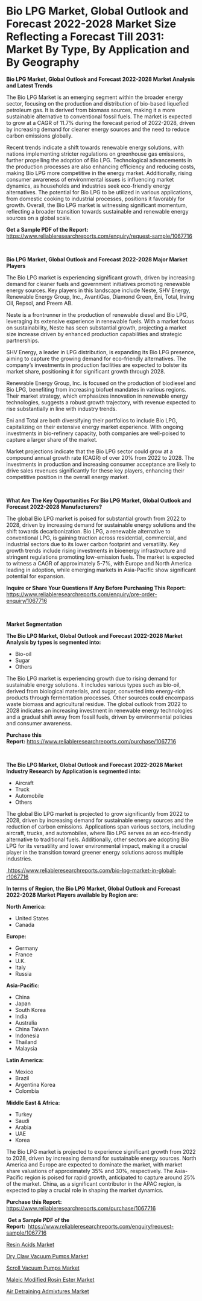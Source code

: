 <p><h1>Bio LPG Market, Global Outlook and Forecast 2022-2028 Market Size Reflecting a Forecast Till 2031: Market By Type, By Application and By Geography</h1></p><p><strong>Bio LPG Market, Global Outlook and Forecast 2022-2028 Market Analysis and Latest Trends</strong></p>
<p><p>The Bio LPG Market is an emerging segment within the broader energy sector, focusing on the production and distribution of bio-based liquefied petroleum gas. It is derived from biomass sources, making it a more sustainable alternative to conventional fossil fuels. The market is expected to grow at a CAGR of 11.7% during the forecast period of 2022-2028, driven by increasing demand for cleaner energy sources and the need to reduce carbon emissions globally.</p><p>Recent trends indicate a shift towards renewable energy solutions, with nations implementing stricter regulations on greenhouse gas emissions, further propelling the adoption of Bio LPG. Technological advancements in the production processes are also enhancing efficiency and reducing costs, making Bio LPG more competitive in the energy market. Additionally, rising consumer awareness of environmental issues is influencing market dynamics, as households and industries seek eco-friendly energy alternatives. The potential for Bio LPG to be utilized in various applications, from domestic cooking to industrial processes, positions it favorably for growth. Overall, the Bio LPG market is witnessing significant momentum, reflecting a broader transition towards sustainable and renewable energy sources on a global scale.</p></p>
<p><strong>Get a Sample PDF of the Report:&nbsp;</strong> <a href="https://www.reliableresearchreports.com/enquiry/request-sample/1067716">https://www.reliableresearchreports.com/enquiry/request-sample/1067716</a></p>
<p>&nbsp;</p>
<p><strong>Bio LPG Market, Global Outlook and Forecast 2022-2028 Major Market Players</strong></p>
<p><p>The Bio LPG market is experiencing significant growth, driven by increasing demand for cleaner fuels and government initiatives promoting renewable energy sources. Key players in this landscape include Neste, SHV Energy, Renewable Energy Group, Inc., AvantiGas, Diamond Green, Eni, Total, Irving Oil, Repsol, and Preem AB.</p><p>Neste is a frontrunner in the production of renewable diesel and Bio LPG, leveraging its extensive experience in renewable fuels. With a market focus on sustainability, Neste has seen substantial growth, projecting a market size increase driven by enhanced production capabilities and strategic partnerships.</p><p>SHV Energy, a leader in LPG distribution, is expanding its Bio LPG presence, aiming to capture the growing demand for eco-friendly alternatives. The company’s investments in production facilities are expected to bolster its market share, positioning it for significant growth through 2028.</p><p>Renewable Energy Group, Inc. is focused on the production of biodiesel and Bio LPG, benefiting from increasing biofuel mandates in various regions. Their market strategy, which emphasizes innovation in renewable energy technologies, suggests a robust growth trajectory, with revenue expected to rise substantially in line with industry trends.</p><p>Eni and Total are both diversifying their portfolios to include Bio LPG, capitalizing on their extensive energy market experience. With ongoing investments in bio-refinery capacity, both companies are well-poised to capture a larger share of the market.</p><p>Market projections indicate that the Bio LPG sector could grow at a compound annual growth rate (CAGR) of over 20% from 2022 to 2028. The investments in production and increasing consumer acceptance are likely to drive sales revenues significantly for these key players, enhancing their competitive position in the overall energy market.</p></p>
<p>&nbsp;</p>
<p><strong>What Are The Key Opportunities For Bio LPG Market, Global Outlook and Forecast 2022-2028 Manufacturers?</strong></p>
<p><p>The global Bio LPG market is poised for substantial growth from 2022 to 2028, driven by increasing demand for sustainable energy solutions and the shift towards decarbonization. Bio LPG, a renewable alternative to conventional LPG, is gaining traction across residential, commercial, and industrial sectors due to its lower carbon footprint and versatility. Key growth trends include rising investments in bioenergy infrastructure and stringent regulations promoting low-emission fuels. The market is expected to witness a CAGR of approximately 5-7%, with Europe and North America leading in adoption, while emerging markets in Asia-Pacific show significant potential for expansion.</p></p>
<p><strong>Inquire or Share Your Questions If Any Before Purchasing This Report:</strong> <a href="https://www.reliableresearchreports.com/enquiry/pre-order-enquiry/1067716">https://www.reliableresearchreports.com/enquiry/pre-order-enquiry/1067716</a></p>
<p>&nbsp;</p>
<p><strong>Market Segmentation</strong></p>
<p><strong>The Bio LPG Market, Global Outlook and Forecast 2022-2028 Market Analysis by types is segmented into:</strong></p>
<p><ul><li>Bio-oil</li><li>Sugar</li><li>Others</li></ul></p>
<p><p>The Bio LPG market is experiencing growth due to rising demand for sustainable energy solutions. It includes various types such as bio-oil, derived from biological materials, and sugar, converted into energy-rich products through fermentation processes. Other sources could encompass waste biomass and agricultural residue. The global outlook from 2022 to 2028 indicates an increasing investment in renewable energy technologies and a gradual shift away from fossil fuels, driven by environmental policies and consumer awareness.</p></p>
<p><strong>Purchase this Report:&nbsp;</strong><a href="https://www.reliableresearchreports.com/purchase/1067716">https://www.reliableresearchreports.com/purchase/1067716</a></p>
<p>&nbsp;</p>
<p><strong>The Bio LPG Market, Global Outlook and Forecast 2022-2028 Market Industry Research by Application is segmented into:</strong></p>
<p><ul><li>Aircraft</li><li>Truck</li><li>Automobile</li><li>Others</li></ul></p>
<p><p>The global Bio LPG market is projected to grow significantly from 2022 to 2028, driven by increasing demand for sustainable energy sources and the reduction of carbon emissions. Applications span various sectors, including aircraft, trucks, and automobiles, where Bio LPG serves as an eco-friendly alternative to traditional fuels. Additionally, other sectors are adopting Bio LPG for its versatility and lower environmental impact, making it a crucial player in the transition toward greener energy solutions across multiple industries.</p></p>
<p><a href="https://www.reliableresearchreports.com/bio-lpg-market-in-global-r1067716">&nbsp;https://www.reliableresearchreports.com/bio-lpg-market-in-global-r1067716</a></p>
<p><strong>In terms of Region, the Bio LPG Market, Global Outlook and Forecast 2022-2028 Market Players available by Region are:</strong></p>
<p>
    <p> <strong> North America: </strong>
        <ul>
            <li>United States</li>
            <li>Canada</li>
        </ul>
        </p> 
    <p> <strong> Europe: </strong>
        <ul>
            <li>Germany</li>
            <li>France</li>
            <li>U.K.</li>
            <li>Italy</li>
            <li>Russia</li>
        </ul>
        </p> 
    <p> <strong> Asia-Pacific: </strong>
        <ul>
            <li>China</li>
            <li>Japan</li>
            <li>South Korea</li>
            <li>India</li>
            <li>Australia</li>
            <li>China Taiwan</li>
            <li>Indonesia</li>
            <li>Thailand</li>
            <li>Malaysia</li>
        </ul>
        </p> 
    <p> <strong> Latin America: </strong>
        <ul>
            <li>Mexico</li>
            <li>Brazil</li>
            <li>Argentina Korea</li>
            <li>Colombia</li>
        </ul>
        </p> 
    <p> <strong> Middle East & Africa: </strong>
        <ul>
            <li>Turkey</li>
            <li>Saudi</li>
            <li>Arabia</li>
            <li>UAE</li>
            <li>Korea</li>
        </ul>
    </p>
    </p>
<p><p>The Bio LPG market is projected to experience significant growth from 2022 to 2028, driven by increasing demand for sustainable energy sources. North America and Europe are expected to dominate the market, with market share valuations of approximately 35% and 30%, respectively. The Asia-Pacific region is poised for rapid growth, anticipated to capture around 25% of the market. China, as a significant contributor in the APAC region, is expected to play a crucial role in shaping the market dynamics.</p></p>
<p><strong>Purchase this Report: </strong><a href="https://www.reliableresearchreports.com/purchase/1067716">https://www.reliableresearchreports.com/purchase/1067716</a></p>
<p>&nbsp;<strong>Get a Sample PDF of the Report:&nbsp;&nbsp;</strong><a href="https://www.reliableresearchreports.com/enquiry/request-sample/1067716">https://www.reliableresearchreports.com/enquiry/request-sample/1067716</a></p>
<p><strong></strong></p>
<p><p><a href="https://issuu.com/reportprime-2/docs/resin-acids-market-size-2030.pptx_a0a1360b7d1008">Resin Acids Market</a></p><p><a href="https://medium.com/@haangelat162/what-is-dry-claw-vacuum-pumps-market-0581f8794caa">Dry Claw Vacuum Pumps Market</a></p><p><a href="https://medium.com/@haangelat162/the-global-scroll-vacuum-pumps-market-is-at-the-forefront-of-innovation-driving-rapid-industry-5bcc08e12c05">Scroll Vacuum Pumps Market</a></p><p><a href="https://issuu.com/reportprime-2/docs/maleic-modified-rosin-ester-market-_19d2ff933d8632">Maleic Modified Rosin Ester Market</a></p><p><a href="https://www.linkedin.com/pulse/market-dynamics-future-trends-global-air-detraining-admixtures-lgwpf?trackingId=ltOkCdKOQku6TegtBCjWMg%3D%3D">Air Detraining Admixtures Market</a></p></p>
